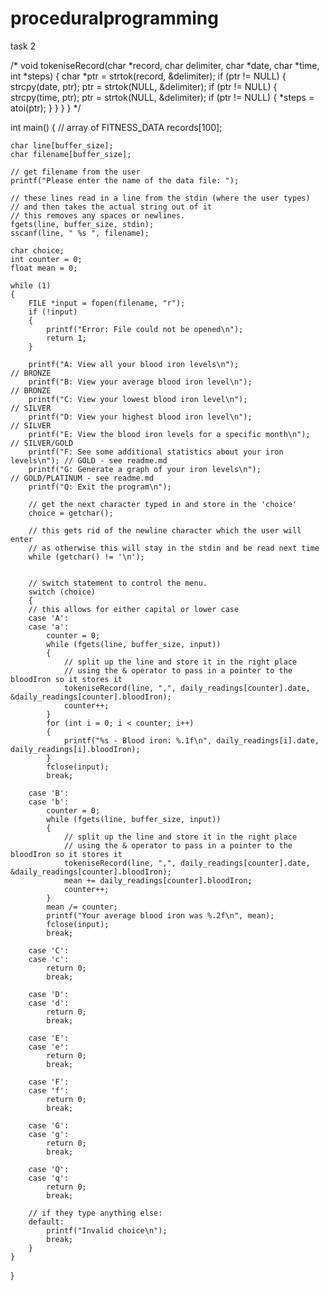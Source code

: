 # proceduralprogramming

task 2

/*
void tokeniseRecord(char *record, char delimiter, char *date, char *time, int *steps) {
    char *ptr = strtok(record, &delimiter);
    if (ptr != NULL) {
        strcpy(date, ptr);
        ptr = strtok(NULL, &delimiter);
        if (ptr != NULL) {
            strcpy(time, ptr);
            ptr = strtok(NULL, &delimiter);
            if (ptr != NULL) {
                *steps = atoi(ptr);
            }
        }
    }
}
*/



int main()
{
    // array of 
    FITNESS_DATA records[100];

    char line[buffer_size];
    char filename[buffer_size];

    // get filename from the user
    printf("Please enter the name of the data file: ");

    // these lines read in a line from the stdin (where the user types)
    // and then takes the actual string out of it
    // this removes any spaces or newlines.
    fgets(line, buffer_size, stdin);
    sscanf(line, " %s ", filename);

    char choice;
    int counter = 0;
    float mean = 0;

    while (1)
    {
        FILE *input = fopen(filename, "r");
        if (!input)
        {
            printf("Error: File could not be opened\n");
            return 1;
        }

        printf("A: View all your blood iron levels\n");                       // BRONZE
        printf("B: View your average blood iron level\n");                    // BRONZE
        printf("C: View your lowest blood iron level\n");                     // SILVER
        printf("D: View your highest blood iron level\n");                    // SILVER
        printf("E: View the blood iron levels for a specific month\n");       // SILVER/GOLD
        printf("F: See some additional statistics about your iron levels\n"); // GOLD - see readme.md
        printf("G: Generate a graph of your iron levels\n");                  // GOLD/PLATINUM - see readme.md
        printf("Q: Exit the program\n");

        // get the next character typed in and store in the 'choice'
        choice = getchar();

        // this gets rid of the newline character which the user will enter
        // as otherwise this will stay in the stdin and be read next time
        while (getchar() != '\n');


        // switch statement to control the menu.
        switch (choice)
        {
        // this allows for either capital or lower case
        case 'A':
        case 'a':
            counter = 0;
            while (fgets(line, buffer_size, input))
            {
                // split up the line and store it in the right place
                // using the & operator to pass in a pointer to the bloodIron so it stores it
                tokeniseRecord(line, ",", daily_readings[counter].date, &daily_readings[counter].bloodIron);
                counter++;
            }
            for (int i = 0; i < counter; i++)
            {
                printf("%s - Blood iron: %.1f\n", daily_readings[i].date, daily_readings[i].bloodIron);
            }
            fclose(input);
            break;

        case 'B':
        case 'b':
            counter = 0;
            while (fgets(line, buffer_size, input))
            {
                // split up the line and store it in the right place
                // using the & operator to pass in a pointer to the bloodIron so it stores it
                tokeniseRecord(line, ",", daily_readings[counter].date, &daily_readings[counter].bloodIron);
                mean += daily_readings[counter].bloodIron;
                counter++;
            }
            mean /= counter;
            printf("Your average blood iron was %.2f\n", mean);
            fclose(input);
            break;

        case 'C':
        case 'c':
            return 0;
            break;

        case 'D':
        case 'd':
            return 0;
            break;

        case 'E':
        case 'e':
            return 0;
            break;

        case 'F':
        case 'f':
            return 0;
            break;

        case 'G':
        case 'g':
            return 0;
            break;

        case 'Q':
        case 'q':
            return 0;
            break;

        // if they type anything else:
        default:
            printf("Invalid choice\n");
            break;
        }
    }
}